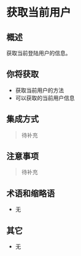 # 获取当前用户

## 概述

获取当前登陆用户的信息。

## 你将获取

- 获取当前用户的方法
- 可以获取的当前用户信息


## 集成方式

> 待补充

## 注意事项

> 待补充

## 术语和缩略语

- 无

## 其它

- 无
